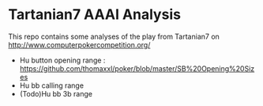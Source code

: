 
# Tartanian7 AAAI Analysis

This repo contains some analyses of the play from Tartanian7 on http://www.computerpokercompetition.org/

- Hu button opening range : https://github.com/thomaxxl/poker/blob/master/SB%20Opening%20Sizes
- Hu bb calling range
- (Todo)Hu bb 3b range
